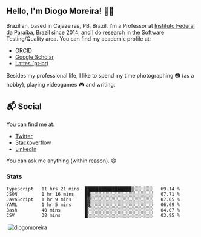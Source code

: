 ## Hello, I'm Diogo Moreira! 👋🏻

Brazilian, based in Cajazeiras, PB, Brazil.
I’m a Professor at [Instituto Federal da Paraíba](https://ifpb.edu.br), Brazil since 2014, and I do research in the Software Testing/Quality area. You can find my academic profile at:

- [ORCID](https://orcid.org/0000-0003-1803-6565)
- [Google Scholar](https://scholar.google.com.br/citations?hl=pt-BR&user=DlSdlvEAAAAJ)
- [Lattes (pt-br)](http://buscatextual.cnpq.br/buscatextual/visualizacv.do?id=K4384159A1)

Besides my professional life, I like to spend my time photographing 📷 (as a hobby), playing videogames 🎮 and writing.

## 📬 Social

You can find me at:

- [Twitter](https://twitter.com/diogodmoreira)
- [Stackoverflow](https://stackoverflow.com/users/1541533/diogo-moreira)
- [LinkedIn](https://linkedin.com/in/diogodmoreira)

You can ask me anything (within reason). 😄

### Stats

<!--START_SECTION:waka-->

```text
TypeScript   11 hrs 21 mins  █████████████████▒░░░░░░░   69.14 %
JSON         1 hr 16 mins    ██░░░░░░░░░░░░░░░░░░░░░░░   07.71 %
JavaScript   1 hr 9 mins     █▓░░░░░░░░░░░░░░░░░░░░░░░   07.05 %
YAML         1 hr 5 mins     █▓░░░░░░░░░░░░░░░░░░░░░░░   06.69 %
Bash         40 mins         █░░░░░░░░░░░░░░░░░░░░░░░░   04.07 %
CSV          38 mins         █░░░░░░░░░░░░░░░░░░░░░░░░   03.95 %
```

<!--END_SECTION:waka-->

<p>&nbsp;<img align="center" src="https://github-readme-stats.vercel.app/api?username=diogomoreira&show_icons=true&theme=dark&locale=en" alt="diogomoreira" /></p>
